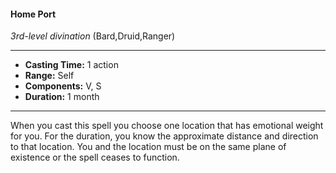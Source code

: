 #### Home Port
*3rd-level divination* (Bard,Druid,Ranger)
___
- **Casting Time:** 1 action
- **Range:** Self
- **Components:** V, S
- **Duration:** 1 month
---
When you cast this spell you choose one location that has emotional weight for you. For the duration, you know the approximate distance and direction to that location. You and the location must be on the same plane of existence or the spell ceases to function.
